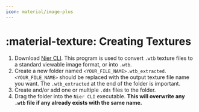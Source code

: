 ```yaml
---
icon: material/image-plus
---
```


# :material-texture: Creating Textures

1. Download [Nier CLI](https://github.com/ArthurHeitmann/nier_cli/releases/tag/v1.3.0_mgrr). This program is used to convert `.wtb` texture files to a standard viewable image format, or into `.wtb`.
2. Create a new folder named `<YOUR_FILE_NAME>.wtb_extracted`. `<YOUR_FILE_NAME>` should be replaced with the output texture file name you want. The `.wtb_extracted` at the end of the folder is important.
3. Create and/or add one or multiple `.dds` files to the folder.
4. Drag the folder into the `Nier CLI` executable. **This will overwrite any `.wtb` file if any already exists with the same name.**